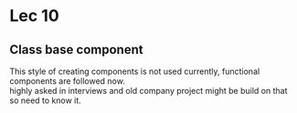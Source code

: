 # Lec 10

## Class base component

This style of creating components is not used currently, functional components are followed now.  
highly asked in interviews  and old company project might be build on that so need to know it.

